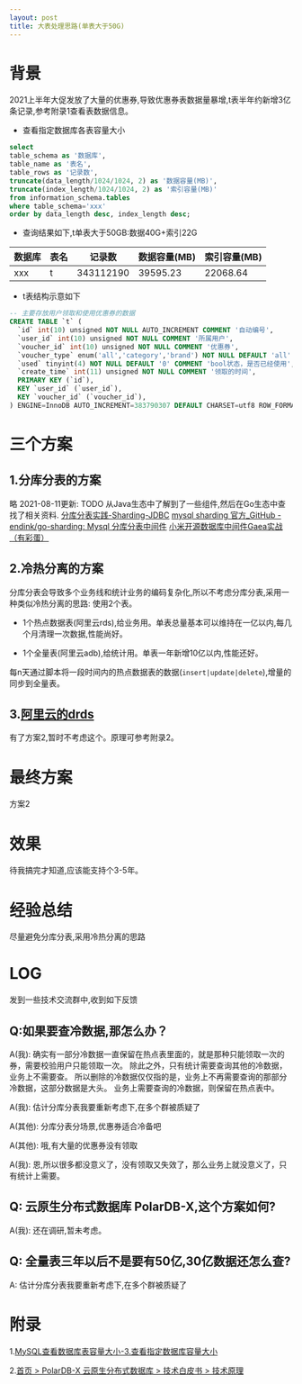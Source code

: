 ```yaml
---
layout: post
title: 大表处理思路(单表大于50G)
---
```


# 背景
2021上半年大促发放了大量的优惠券,导致优惠券表数据量暴增,t表半年约新增3亿条记录,参考附录1查看表数据信息。

* 查看指定数据库各表容量大小
```sql
select 
table_schema as '数据库',
table_name as '表名',
table_rows as '记录数',
truncate(data_length/1024/1024, 2) as '数据容量(MB)',
truncate(index_length/1024/1024, 2) as '索引容量(MB)'
from information_schema.tables
where table_schema='xxx'
order by data_length desc, index_length desc;
```
* 查询结果如下,t单表大于50GB:数据40G+索引22G

| 数据库   | 表名             | 记录数       | 数据容量(MB) | 索引容量(MB) |
|-------|----------------|-----------|----------|----------|
| xxx | t | 343112190 | 39595.23 | 22068.64 |

* t表结构示意如下
```sql
-- 主要存放用户领取和使用优惠券的数据
CREATE TABLE `t` (
  `id` int(10) unsigned NOT NULL AUTO_INCREMENT COMMENT '自动编号',
  `user_id` int(10) unsigned NOT NULL COMMENT '所属用户',
  `voucher_id` int(10) unsigned NOT NULL COMMENT '优惠券',
  `voucher_type` enum('all','category','brand') NOT NULL DEFAULT 'all' COMMENT '优惠券类型',
  `used` tinyint(4) NOT NULL DEFAULT '0' COMMENT 'bool状态，是否已经使用',
  `create_time` int(11) unsigned NOT NULL COMMENT '领取的时间',
  PRIMARY KEY (`id`),
  KEY `user_id` (`user_id`),
  KEY `voucher_id` (`voucher_id`),
) ENGINE=InnoDB AUTO_INCREMENT=383790307 DEFAULT CHARSET=utf8 ROW_FORMAT=DYNAMIC;
```

# 三个方案

## 1.分库分表的方案
略
2021-08-11更新: TODO 从Java生态中了解到了一些组件,然后在Go生态中查找了相关资料.
[分库分表实践-Sharding-JDBC](https://www.cnblogs.com/laoyeye/p/12439252.html)
[mysql sharding 官方_GitHub - endink/go-sharding: Mysql 分库分表中间件](https://blog.csdn.net/weixin_39548541/article/details/113594049)
[小米开源数据库中间件Gaea实战（有彩蛋）](https://dbaplus.cn/news-11-2645-1.html)

## 2.冷热分离的方案
分库分表会导致多个业务线和统计业务的编码复杂化,所以不考虑分库分表,采用一种类似冷热分离的思路: 使用2个表。

* 1个热点数据表(阿里云rds),给业务用。单表总量基本可以维持在一亿以内,每几个月清理一次数据,性能尚好。

* 1个全量表(阿里云adb),给统计用。单表一年新增10亿以内,性能还好。

每n天通过脚本将一段时间内的热点数据表的数据(`insert|update|delete`),增量的同步到全量表。

## 3.[阿里云的drds](https://www.aliyun.com/product/drds)
有了方案2,暂时不考虑这个。原理可参考附录2。

# 最终方案
方案2

# 效果
待我搞完才知道,应该能支持个3-5年。

# 经验总结
尽量避免分库分表,采用冷热分离的思路

# LOG
发到一些技术交流群中,收到如下反馈

## Q:如果要查冷数据,那怎么办？
A(我): 确实有一部分冷数据一直保留在热点表里面的，就是那种只能领取一次的券，需要校验用户只能领取一次。
   除此之外，只有统计需要查询其他的冷数据，业务上不需要查。
   所以删除的冷数据仅仅指的是，业务上不再需要查询的那部分冷数据，这部分数据是大头。
   业务上需要查询的冷数据，则保留在热点表中。
   
A(我): 估计分库分表我要重新考虑下,在多个群被质疑了

A(其他): 分库分表分场景,优惠券适合冷备吧

A(其他): 哦,有大量的优惠券没有领取

A(我): 恩,所以很多都没意义了，没有领取又失效了，那么业务上就没意义了，只有统计上需要。

## Q: 云原生分布式数据库 PolarDB-X,这个方案如何?
A(我): 还在调研,暂未考虑。

## Q: 全量表三年以后不是要有50亿,30亿数据还怎么查?
A: 估计分库分表我要重新考虑下,在多个群被质疑了

# 附录
1.[MySQL查看数据库表容量大小-3.查看指定数据库容量大小](https://blog.csdn.net/fdipzone/article/details/80144166)

2.[首页 > PolarDB-X 云原生分布式数据库 > 技术白皮书 > 技术原理](https://help.aliyun.com/document_detail/261147.html?spm=a2c4g.11186623.2.8.285b7942kkETra)